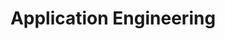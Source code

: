 ---
layout: technology
title: Application Engineering
permalink: /supported-technologies/application-engineering
description: "Empower Your Team, Maximise Productivity: The Future of Workforce Optimisation"
og_image_url: /assets/img/photos/opengraph/axops-technologies-og-image-v1.jpg
---